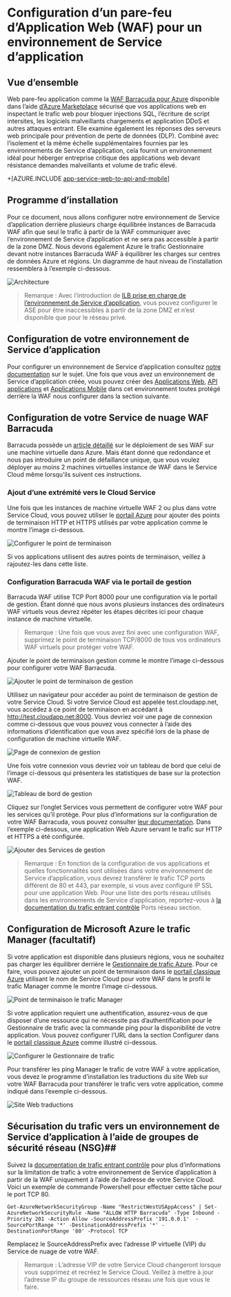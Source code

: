 <properties 
    pageTitle="Configuration d’un pare-feu d’Application Web (WAF) pour un environnement de Service d’application" 
    description="Découvrez comment configurer un pare-feu d’application web devant votre environnement de Service d’application." 
    services="app-service\web" 
    documentationCenter="" 
    authors="naziml" 
    manager="wpickett" 
    editor="jimbe"/>

<tags 
    ms.service="app-service" 
    ms.workload="web" 
    ms.tgt_pltfrm="na" 
    ms.devlang="na" 
    ms.topic="article" 
    ms.date="08/17/2016" 
    ms.author="naziml"/>    

# <a name="configuring-a-web-application-firewall-waf-for-app-service-environment"></a>Configuration d’un pare-feu d’Application Web (WAF) pour un environnement de Service d’application

## <a name="overview"></a>Vue d’ensemble ##
Web pare-feu application comme la [WAF Barracuda pour Azure](https://www.barracuda.com/programs/azure) disponible dans l’aide [d’Azure Marketplace](https://azure.microsoft.com/marketplace/partners/barracudanetworks/waf-byol/) sécurisé que vos applications web en inspectant le trafic web pour bloquer injections SQL, l’écriture de script intersites, les logiciels malveillants chargements et application DDoS et autres attaques entrant. Elle examine également les réponses des serveurs web principale pour prévention de perte de données (DLP). Combiné avec l’isolement et la même échelle supplémentaires fournies par les environnements de Service d’application, cela fournit un environnement idéal pour héberger entreprise critique des applications web devant résistance demandes malveillants et volume de trafic élevé.

+[AZURE.INCLUDE [app-service-web-to-api-and-mobile](../../includes/app-service-web-to-api-and-mobile.md)] 

## <a name="setup"></a>Programme d’installation ##
Pour ce document, nous allons configurer notre environnement de Service d’application derrière plusieurs charge équilibrée instances de Barracuda WAF afin que seul le trafic à partir de la WAF communiquer avec l’environnement de Service d’application et ne sera pas accessible à partir de la zone DMZ. Nous devons également Azure le trafic Gestionnaire devant notre instances Barracuda WAF à équilibrer les charges sur centres de données Azure et régions. Un diagramme de haut niveau de l’installation ressemblera à l’exemple ci-dessous.

![Architecture][Architecture] 

> Remarque : Avec l’introduction de [ILB prise en charge de l’environnement de Service d’application](app-service-environment-with-internal-load-balancer.md), vous pouvez configurer le ASE pour être inaccessibles à partir de la zone DMZ et n’est disponible que pour le réseau privé. 

## <a name="configuring-your-app-service-environment"></a>Configuration de votre environnement de Service d’application ##
Pour configurer un environnement de Service d’application consultez [notre documentation](app-service-web-how-to-create-an-app-service-environment.md) sur le sujet. Une fois que vous avez un environnement de Service d’application créée, vous pouvez créer des [Applications Web](app-service-web-overview.md), [API applications](../app-service-api/app-service-api-apps-why-best-platform.md) et [Applications Mobile](../app-service-mobile/app-service-mobile-value-prop.md) dans cet environnement toutes protégé derrière la WAF nous configurer dans la section suivante.

## <a name="configuring-your-barracuda-waf-cloud-service"></a>Configuration de votre Service de nuage WAF Barracuda ##
Barracuda possède un [article détaillé](https://campus.barracuda.com/product/webapplicationfirewall/article/WAF/DeployWAFInAzure) sur le déploiement de ses WAF sur une machine virtuelle dans Azure. Mais étant donné que redondance et nous pas introduire un point de défaillance unique, que vous voulez déployer au moins 2 machines virtuelles instance de WAF dans le Service Cloud même lorsqu’ils suivent ces instructions.

### <a name="adding-endpoints-to-cloud-service"></a>Ajout d’une extrémité vers le Cloud Service ###
Une fois que les instances de machine virtuelle WAF 2 ou plus dans votre Service Cloud, vous pouvez utiliser le [portail Azure](https://portal.azure.com/) pour ajouter des points de terminaison HTTP et HTTPS utilisés par votre application comme le montre l’image ci-dessous.

![Configurer le point de terminaison][ConfigureEndpoint]

Si vos applications utilisent des autres points de terminaison, veillez à rajoutez-les dans cette liste. 

### <a name="configuring-barracuda-waf-through-its-management-portal"></a>Configuration Barracuda WAF via le portail de gestion ###
Barracuda WAF utilise TCP Port 8000 pour une configuration via le portail de gestion. Étant donné que nous avons plusieurs instances des ordinateurs WAF virtuels vous devrez répéter les étapes décrites ici pour chaque instance de machine virtuelle. 


> Remarque : Une fois que vous avez fini avec une configuration WAF, supprimez le point de terminaison TCP/8000 de tous vos ordinateurs WAF virtuels pour protéger votre WAF.

Ajouter le point de terminaison gestion comme le montre l’image ci-dessous pour configurer votre WAF Barracuda.

![Ajouter le point de terminaison de gestion][AddManagementEndpoint]
 
Utilisez un navigateur pour accéder au point de terminaison de gestion de votre Service Cloud. Si votre Service Cloud est appelée test.cloudapp.net, vous accédez à ce point de terminaison en accédant à http://test.cloudapp.net:8000. Vous devriez voir une page de connexion comme ci-dessous que vous pouvez vous connecter à l’aide des informations d’identification que vous avez spécifié lors de la phase de configuration de machine virtuelle WAF.

![Page de connexion de gestion][ManagementLoginPage]

Une fois votre connexion vous devriez voir un tableau de bord que celui de l’image ci-dessous qui présentera les statistiques de base sur la protection WAF.

![Tableau de bord de gestion][ManagementDashboard]

Cliquez sur l’onglet Services vous permettent de configurer votre WAF pour les services qu’il protège. Pour plus d’informations sur la configuration de votre WAF Barracuda, vous pouvez consulter [leur documentation](https://techlib.barracuda.com/waf/getstarted1). Dans l’exemple ci-dessous, une application Web Azure servant le trafic sur HTTP et HTTPS a été configurée.

![Ajouter des Services de gestion][ManagementAddServices]

> Remarque : En fonction de la configuration de vos applications et quelles fonctionnalités sont utilisées dans votre environnement de Service d’application, vous devrez transférer le trafic TCP ports différent de 80 et 443, par exemple, si vous avez configuré IP SSL pour une application Web. Pour une liste des ports réseau utilisés dans les environnements de Service d’application, reportez-vous à [la documentation du trafic entrant contrôle](app-service-app-service-environment-control-inbound-traffic.md) Ports réseau section.

## <a name="configuring-microsoft-azure-traffic-manager-optional"></a>Configuration de Microsoft Azure le trafic Manager (facultatif) ##
Si votre application est disponible dans plusieurs régions, vous ne souhaitez pas charger les équilibrer derrière le [Gestionnaire de trafic Azure](../traffic-manager/traffic-manager-overview.md). Pour ce faire, vous pouvez ajouter un point de terminaison dans le [portail classique Azure](https://manage.azure.com) utilisant le nom de Service Cloud pour votre WAF dans le profil le trafic Manager comme le montre l’image ci-dessous. 

![Point de terminaison le trafic Manager][TrafficManagerEndpoint]

Si votre application requiert une authentification, assurez-vous de que disposer d’une ressource qui ne nécessite pas d’authentification pour le Gestionnaire de trafic avec la commande ping pour la disponibilité de votre application. Vous pouvez configurer l’URL dans la section Configurer dans le [portail classique Azure](https://manage.azure.com) comme illustré ci-dessous.

![Configurer le Gestionnaire de trafic][ConfigureTrafficManager]

Pour transférer les ping Manager le trafic de votre WAF à votre application, vous devez le programme d’installation les traductions du site Web sur votre WAF Barracuda pour transférer le trafic vers votre application, comme indiqué dans l’exemple ci-dessous.

![Site Web traductions][WebsiteTranslations]

## <a name="securing-traffic-to-app-service-environment-using-network-security-groups-nsg"></a>Sécurisation du trafic vers un environnement de Service d’application à l’aide de groupes de sécurité réseau (NSG)##
Suivez la [documentation de trafic entrant contrôle](app-service-app-service-environment-control-inbound-traffic.md) pour plus d’informations sur la limitation de trafic à votre environnement de Service d’application à partir de la WAF uniquement à l’aide de l’adresse de votre Service Cloud. Voici un exemple de commande Powershell pour effectuer cette tâche pour le port TCP 80.


    Get-AzureNetworkSecurityGroup -Name "RestrictWestUSAppAccess" | Set-AzureNetworkSecurityRule -Name "ALLOW HTTP Barracuda" -Type Inbound -Priority 201 -Action Allow -SourceAddressPrefix '191.0.0.1'  -SourcePortRange '*' -DestinationAddressPrefix '*' -DestinationPortRange '80' -Protocol TCP

Remplacez le SourceAddressPrefix avec l’adresse IP virtuelle (VIP) du Service de nuage de votre WAF.

> Remarque : L’adresse VIP de votre Service Cloud changeront lorsque vous supprimez et recréez le Service Cloud. Veillez à mettre à jour l’adresse IP du groupe de ressources réseau une fois que vous le faire. 
 
<!-- IMAGES -->
[Architecture]: ./media/app-service-app-service-environment-web-application-firewall/Architecture.png
[ConfigureEndpoint]: ./media/app-service-app-service-environment-web-application-firewall/ConfigureEndpoint.png
[AddManagementEndpoint]: ./media/app-service-app-service-environment-web-application-firewall/AddManagementEndpoint.png
[ManagementAddServices]: ./media/app-service-app-service-environment-web-application-firewall/ManagementAddServices.png
[ManagementDashboard]: ./media/app-service-app-service-environment-web-application-firewall/ManagementDashboard.png
[ManagementLoginPage]: ./media/app-service-app-service-environment-web-application-firewall/ManagementLoginPage.png
[TrafficManagerEndpoint]: ./media/app-service-app-service-environment-web-application-firewall/TrafficManagerEndpoint.png
[ConfigureTrafficManager]: ./media/app-service-app-service-environment-web-application-firewall/ConfigureTrafficManager.png
[WebsiteTranslations]: ./media/app-service-app-service-environment-web-application-firewall/WebsiteTranslations.png
